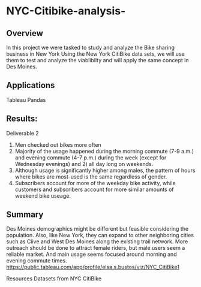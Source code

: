 # NYC-Citibike-analysis-

## Overview
In this project we were tasked to study and analyze the Bike sharing business in New York Using the New York CitiBike data sets, we will use them to test and analyze the viablibilty and will apply the same concept in Des Moines.

## Applications
Tableau
Pandas
## Results:

Deliverable 2
1. Men checked out bikes more often 
2. Majority of the usage happened during the morning commute (7-9 a.m.) and evening commute (4-7 p.m.) during the week (except for Wednesday evenings) and 2) all day long on weekends.
3. Although usage is significantly higher among males, the pattern of hours where bikes are most-used is the same regardless of gender.  
4. Subscribers account for more of the weekday bike activity, while customers and subscribers account for more similar amounts of weekend bike useage.

## Summary
Des Moines demographics might be different but feasible considering the population. Also, like New York, they can expand to other neighboring cities such as Clive and West Des Moines along the existing trail network. More outreach should be done to attract female riders, but male users seem a reliable market. And main usage seems focused around morning and evening commute times.
https://public.tableau.com/app/profile/elsa.s.bustos/viz/NYC_CitiBike1

Resources
Datasets from NYC CitiBike
